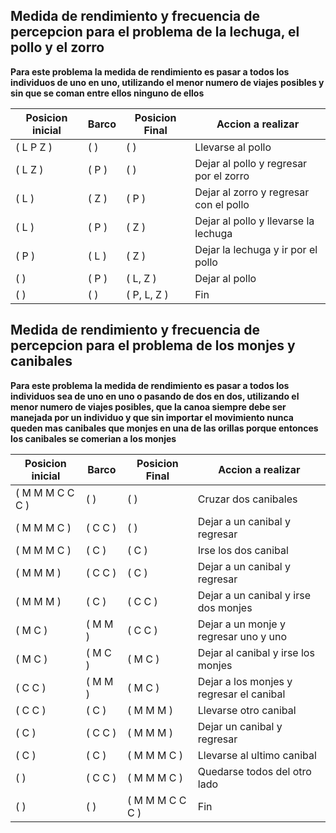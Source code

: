 ## Medida de rendimiento y frecuencia de percepcion para el problema de la lechuga, el pollo y el zorro

**Para este problema la medida de rendimiento es pasar a todos los individuos de uno en uno, utilizando el menor numero de viajes posibles y sin que se coman entre ellos ninguno de ellos**

| Posicion inicial | Barco | Posicion Final | Accion a realizar |
| --------- | --------- | --------- | --------- |
| ( L P Z ) | ( ) | ( ) | Llevarse al pollo |
| ( L Z ) | ( P ) | ( ) | Dejar al pollo y regresar por el zorro |
| ( L ) | ( Z ) | ( P ) | Dejar al zorro y regresar con el pollo |
| ( L ) | ( P ) | ( Z ) | Dejar al pollo y llevarse la lechuga |
| ( P ) | ( L ) | ( Z ) | Dejar la lechuga y ir por el pollo |
| ( ) | ( P ) | ( L, Z ) | Dejar al pollo  |
| ( ) | ( ) | ( P, L, Z ) | Fin |

## Medida de rendimiento y frecuencia de percepcion para el problema de los monjes y canibales

**Para este problema la medida de rendimiento es pasar a todos los individuos sea de uno en uno o pasando de dos en dos, utilizando el menor numero de viajes posibles, que la canoa siempre debe ser manejada por un individuo y que sin importar el movimiento nunca queden mas canibales que monjes en una de las orillas porque entonces los canibales se comerian a los monjes**

| Posicion inicial | Barco | Posicion Final | Accion a realizar |
| --------- | --------- | --------- | --------- |
| ( M M M C C C ) | ( ) | ( ) | Cruzar dos canibales |
| ( M M M C ) | ( C C ) | ( ) | Dejar a un canibal y regresar |
| ( M M M C ) | ( C ) | ( C ) | Irse los dos canibal |
| ( M M M ) | ( C C ) | ( C ) | Dejar a un canibal y regresar |
| ( M M M ) | ( C ) | ( C C ) | Dejar a un canibal y irse dos monjes |
| ( M C ) | ( M M ) | ( C C ) | Dejar a un monje y regresar uno y uno |
| ( M C ) | ( M C ) | ( M C ) | Dejar al canibal y irse los monjes |
| ( C C ) | ( M M ) | ( M C ) | Dejar a los monjes y regresar el canibal |
| ( C C ) | ( C ) | ( M M M ) | Llevarse otro canibal |
| ( C ) | ( C C ) | ( M M M ) | Dejar un canibal y regresar |
| ( C ) | ( C ) | ( M M M C ) | Llevarse al ultimo canibal |
| ( ) | ( C C ) | ( M M M C ) | Quedarse todos del otro lado |
| ( ) | ( ) | ( M M M C C C ) | Fin |

